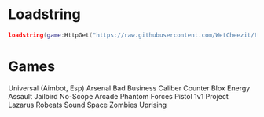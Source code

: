 # Loadstring

```lua
loadstring(game:HttpGet("https://raw.githubusercontent.com/WetCheezit/Falika/main/Main/Loader.lua"))(1629202361)
```

# Games

Universal (Aimbot, Esp)
Arsenal
Bad Business
Caliber
Counter Blox
Energy Assault
Jailbird
No-Scope Arcade
Phantom Forces
Pistol 1v1
Project Lazarus
Robeats
Sound Space
Zombies Uprising
